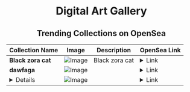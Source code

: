 <div align="center">

# Digital Art Gallery

## Trending Collections on OpenSea

| Collection Name                             | Image                                                                                     | Description              | OpenSea Link                                                                                          |
|---------------------------------------------|-------------------------------------------------------------------------------------------|--------------------------|--------------------------------------------------------------------------------------------------------|
| **Black zora cat** | ![Image](https://i.seadn.io/s/raw/files/f5381f59773683b1bc08ff4dc62c29a0.png?w=500&auto=format?w=200&auto=format) | Black zora cat | <details><summary>Link</summary>[Black zora cat](https://opensea.io/collection/black-zora-cat)</details> |
| **dawfaga** | ![Image](https://i.seadn.io/s/raw/files/9d73fe19cec92cfc373acc6e9fe222b4.jpg?w=500&auto=format?w=200&auto=format) |  | <details><summary>Link</summary>[dawfaga](https://opensea.io/collection/dawfaga)</details> |
| **<details><summary>Unidentified contract 425b6e7b-665a-441f-b4a2-765c3b29f11a</summary>** | ![Image](https://i.seadn.io/s/raw/files/d50a27e8757e3f33c18c311ff429bd56.jpg?w=500&auto=format?w=200&auto=format) |  | <details><summary>Link</summary>[Unidentified contract 425b6e7b-665a-441f-b4a2-765c3b29f11a](https://opensea.io/collection/unidentified-contract-425b6e7b-665a-441f-b4a2-765c)</details> |

</div>